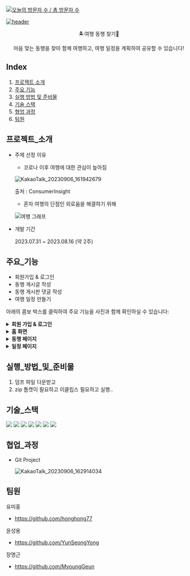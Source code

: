[![오늘의 방문자 수 / 총 방문자 수](https://hits.seeyoufarm.com/api/count/incr/badge.svg?url=https%3A%2F%2Fgithub.com%2FYunSeongYong%2FTravelAndFindPartners%2Fblob%2Fmain%2FREADME.md&count_bg=%2379C83D&title_bg=%23555555&icon=&icon_color=%23E7E7E7&title=오늘의%20방문자%20수%20%2F%20총%20방문자%20수&edge_flat=false)](https://hits.seeyoufarm.com)



[![header](https://capsule-render.vercel.app/api?type=waving&color=auto&height=200&text=여행%20동행%20프로젝트)](https://capsule-render.vercel.app/api?type=waving&color=auto&height=200&text=여행%20동행%20프로젝트)


<p align='center'> 🏝️여행 동행 찾기👬
<p align='center'> 마음 맞는 동행을 찾아 함께 여행하고, 여행 일정을 계획하여 공유할 수 있습니다!




## Index

1. [프로젝트 소개](#프로젝트_소개)
2. [주요 기능](#주요_기능)
3. [실행 방법 및 준비물](#실행_방법_및_준비물)
4. [기술 스택](#기술_스택)
5. [협업 과정](#협업_과정)
6. [팀원](#팀원)


## 프로젝트_소개
- 주제 선정 이유
  
  - 코로나 이후 여행에 대한 관심이 높아짐
  
  ![KakaoTalk_20230906_161942679](https://github.com/honghong77/TravelAndFindPartners/assets/134483747/9126dc66-5cf8-4239-a3d0-3a7916ad25ba)

  출처 : ConsumerInsight

  - 혼자 여행의 단점인 외로움을 해결하기 위해
  
  ![여행 그래프](https://github.com/honghong77/TravelAndFindPartners/assets/134483747/54e83306-798d-4b0e-a445-d42f40175443)

  
- 개발 기간

  2023.07.31 ~ 2023.08.16 (약 2주)




## 주요_기능
- 회원가입 & 로그인
- 동행 게시글 작성
- 동행 게시판 댓글 작성
- 여행 일정 만들기

아래의 콤보 박스를 클릭하여 주요 기능을 사진과 함께 확인하실 수 있습니다:
<details>
<summary><strong>회원 가입 & 로그인</strong></summary>

<br>![image](https://github.com/YunSeongYong/TravelAndFindPartners/assets/134483484/bcdf111c-ad4e-49e9-8160-7668ed70d725)
<br>로그인 화면입니다
<br>아이디와 비밀번호를 입력하여 로그인할 수 있습니다

<br>![image](https://github.com/YunSeongYong/TravelAndFindPartners/assets/134483484/37d0c3ae-290b-46dd-9700-bfb68fd55f58)
<br>회원가입 화면입니다
<br>해당 내용을 기입하여 회원가입을 할 수 있습니다

<br>![image](https://github.com/YunSeongYong/TravelAndFindPartners/assets/134483484/95f4033b-3c53-4f02-9496-1a7469af916d)
<br>관심사와 성향을 선택하는 화면입니다
<br>자신의 성향과 맞는 동행자를 찾는데 도움을 줄 수 있습니다

<br>![image](https://github.com/YunSeongYong/TravelAndFindPartners/assets/134483484/0f8174be-33d7-48c8-9a72-09c2d789a180)
<br>프로필을 선택하는 화면입니다
<br>자신을 대표하는 사진을 설정하며 사진이 없다면 기본 프로필을 선택하여 사용할 수 있습니다
</details>


<details>
<summary><strong>홈 화면</strong></summary>

<br>![image](https://github.com/YunSeongYong/TravelAndFindPartners/assets/134483484/013af381-54c9-4ec9-b199-12547e9d0149)
![image](https://github.com/YunSeongYong/TravelAndFindPartners/assets/134483484/2fe44bee-be73-488b-8aae-8f7c8a951a30)
<br>홈 화면입니다
<br>왼쪽 헤더의 버튼을 클릭하여 일정, 동행 페이지로 이동할 수 있으며 작성하기 버튼을 클릭하여 일정, 동행 게시글을 작성할 수 있습니다
<br>배너를 클릭하면 해당 축제 홈페이지로 이동할 수 있습니다
<br>일정 페이지와 동행 페이지의 일부를 확인할 수 있으며 더보기 링크를 클릭하면 해당 페이지로 이동 가능합니다
</details>


<details>
<summary><strong>동행 페이지</strong></summary>

<br>![image](https://github.com/YunSeongYong/TravelAndFindPartners/assets/134483484/f5e36e4b-f579-443b-85bd-8a3cb88b9cb4)
![image](https://github.com/YunSeongYong/TravelAndFindPartners/assets/134483484/07782da1-555d-4aec-b71a-ce39c864098c)
<br>동행 페이지 화면입니다 
<br>다른 사람들이 작성한 여행 동행을 구하는 글을 확인할 수 있습니다
<br>검색 기능을 이용하여 원하는 게시물을 확인할 수 있습니다
<br>필터 기능을 이용하여 자신의 성향과 맞는 사람들의 게시물을 확인할 수 있습니다

<br>![image](https://github.com/YunSeongYong/TravelAndFindPartners/assets/134483484/3a15d6b5-275f-4097-96c1-1a455669662e)
![image](https://github.com/YunSeongYong/TravelAndFindPartners/assets/134483484/7df52acd-2e19-414a-9a4a-6b827eb9391c)
<br>사용자가 작성한 동행 게시글입니다
<br>게시물의 내용을 확인할 수 있으며 댓글을 달아서 소통할 수 있습니다

<br>![image](https://github.com/YunSeongYong/TravelAndFindPartners/assets/134483484/e490cf69-0187-4fd9-a6e1-1da87032e21a)
![image](https://github.com/YunSeongYong/TravelAndFindPartners/assets/134483484/45018065-ef17-4ef7-9b6e-9af0d2cad7d8)
<br>동행 작성하기 화면입니다
<br>지역, 모집 인원 수, 여행 날짜, 성향, 내용을 작성하여 동행자를 구할 수 있습니다
</details>


<details>
<summary><strong>일정 페이지</strong></summary>

<br>![image](https://github.com/YunSeongYong/TravelAndFindPartners/assets/134483484/f516e388-c6d3-46e8-8904-3d77d3869a23)
![image](https://github.com/YunSeongYong/TravelAndFindPartners/assets/134483484/cd48bc9d-3755-4c25-9fe4-1f8c1310bb18)
<br>일정 페이지 화면입니다 
<br>다른 사람들이 작성한 여행 일정을 확인할 수 있습니다
<br>검색 기능을 이용하여 원하는 게시물을 확인할 수 있습니다
<br>필터 기능을 이용하여 원하는 날짜와 지역만 검색할 수 있습니다
<br>각 게시물의 일정을 간략히 볼 수 있으며 자세한 일정도 확인할 수 있습니다

<br>![image](https://github.com/YunSeongYong/TravelAndFindPartners/assets/134483484/d7191612-7e82-4ace-b751-46a87054765c)
<br>동행 게시글을 작성하는 화면입니다
<br>지역과 날짜가 기본적으로 표시되며 여행 날짜 별로 장소와 메모를 추가할 수 있습니다
<br> 장소 추가 버튼을 누르면 구체적인 장소를 선택할 수 있는 페이지로 이동합니다

<br>![image](https://github.com/YunSeongYong/TravelAndFindPartners/assets/134483484/5ea2417c-6708-4477-afef-ea253e361f1d)
![image](https://github.com/YunSeongYong/TravelAndFindPartners/assets/134483484/0c30f025-dc1e-40ec-85d2-690611d85f80)
<br>구체적인 장소를 정하는 화면입니다
<br>직접 지도에서 장소를 찍거나, 주소를 검색하거나, 지역을 선택하여 장소를 추천 받아서 여행지를 선택할 수 있습니다
<br>결정 완료 버튼을 누르면 이전 페이지로 이동하게 되며 사용자가 작성한 장소가 표시됩니다

<br>![image](https://github.com/YunSeongYong/TravelAndFindPartners/assets/134483484/c69f069c-d93c-45d8-a8f3-33b5d2bf12d0)
<br>사용자가 작성한 장소가 표시된 화면입니다
<br>지도에 관광지 위치가 표시가 되며 경로 및 거리를 확인할 수 있습니다
<br>여행지 글자를 드래그 하여 여행지 순서를 변경할 수도 있습니다

</details>

## 실행_방법_및_준비물
1. 덤프 파일 다운받고
2. zip
톰캣이 필요하고
이클립스 필요하고
실행..




## 기술_스택
  <img src="https://img.shields.io/badge/java-007396?style=for-the-badge&logo=java&logoColor=white"> <img src="https://img.shields.io/badge/html5-E34F26?style=for-the-badge&logo=html5&logoColor=white">  <img src="https://img.shields.io/badge/css-1572B6?style=for-the-badge&logo=css3&logoColor=white"> <img src="https://img.shields.io/badge/javascript-F7DF1E?style=for-the-badge&logo=javascript&logoColor=black">   <img src="https://img.shields.io/badge/mysql-4479A1?style=for-the-badge&logo=mysql&logoColor=white">    <img src="https://img.shields.io/badge/github-181717?style=for-the-badge&logo=github&logoColor=white"> <img src="https://img.shields.io/badge/git-F05032?style=for-the-badge&logo=git&logoColor=white">




## 협업_과정
- Git Project
  
  ![KakaoTalk_20230906_162914034](https://github.com/honghong77/TravelAndFindPartners/assets/134483747/02be8ec7-2e95-4c40-a4c6-22b287ac1410)




## 팀원
유미홍
- https://github.com/honghong77

윤성용
- https://github.com/YunSeongYong

장명근
- https://github.com/MyoungGeun


